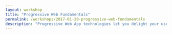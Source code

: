 ```yaml
---
layout: workshop
title: "Progressive Web Fundamentals"
permalink: /workshops/2017-01-20-progressive-web-fundamentals
description: "Progressive Web App technologies let you delight your users with the best modern browsers have to offer, without sacrificing compatibility for legacy environments."
---
```

